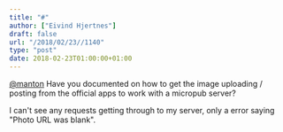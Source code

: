 ```yaml
---
title: "#"
author: ["Eivind Hjertnes"]
draft: false
url: "/2018/02/23//1140"
type: "post"
date: 2018-02-23T01:00:00+01:00
---
```


[@manton](<https://micro.blog/manton>) Have you documented on how to get
the image uploading / posting from the official apps to work with a
micropub server?

I can't see any requests getting through to my server, only a error
saying "Photo URL was blank".
